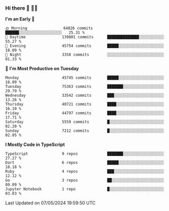 ### Hi there 👋 🧑‍💻



<!--START_SECTION:waka-->
**I'm an Early 🐤** 

```text
🌞 Morning                64026 commits       ██████░░░░░░░░░░░░░░░░░░░   25.31 % 
🌆 Daytime                139801 commits      ██████████████░░░░░░░░░░░   55.27 % 
🌃 Evening                45754 commits       █████░░░░░░░░░░░░░░░░░░░░   18.09 % 
🌙 Night                  3358 commits        ░░░░░░░░░░░░░░░░░░░░░░░░░   01.33 % 
```
📅 **I'm Most Productive on Tuesday** 

```text
Monday                   45745 commits       █████░░░░░░░░░░░░░░░░░░░░   18.09 % 
Tuesday                  75363 commits       ███████░░░░░░░░░░░░░░░░░░   29.79 % 
Wednesday                33542 commits       ███░░░░░░░░░░░░░░░░░░░░░░   13.26 % 
Thursday                 40721 commits       ████░░░░░░░░░░░░░░░░░░░░░   16.10 % 
Friday                   44797 commits       ████░░░░░░░░░░░░░░░░░░░░░   17.71 % 
Saturday                 5559 commits        █░░░░░░░░░░░░░░░░░░░░░░░░   02.20 % 
Sunday                   7212 commits        █░░░░░░░░░░░░░░░░░░░░░░░░   02.85 % 
```


**I Mostly Code in TypeScript** 

```text
TypeScript               9 repos             ███████░░░░░░░░░░░░░░░░░░   27.27 % 
Dart                     6 repos             █████░░░░░░░░░░░░░░░░░░░░   18.18 % 
Ruby                     4 repos             ███░░░░░░░░░░░░░░░░░░░░░░   12.12 % 
Go                       3 repos             ██░░░░░░░░░░░░░░░░░░░░░░░   09.09 % 
Jupyter Notebook         1 repo              █░░░░░░░░░░░░░░░░░░░░░░░░   03.03 % 
```




 Last Updated on 07/05/2024 19:59:50 UTC
<!--END_SECTION:waka-->


